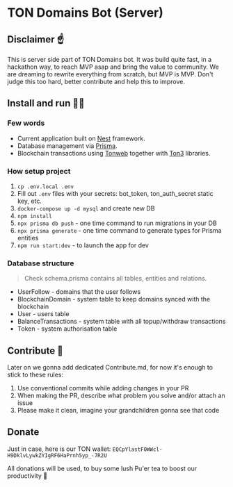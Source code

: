 # TON Domains Bot (Server)

## Disclaimer ☝️

This is server side part of TON Domains bot. It was build quite fast, in a hackathon way, to reach MVP asap and bring the value to community.
We are dreaming to rewrite everything from scratch, but MVP is MVP.
Don't judge this too hard, better contribute and help this to improve.

## Install and run 🏃‍♂️

### Few words

- Current application built on [Nest](https://github.com/nestjs/nest) framework.
- Database management via [Prisma](https://docs.nestjs.com/recipes/prisma).
- Blockchain transactions using [Tonweb](https://github.com/toncenter/tonweb) together with [Ton3](https://github.com/tonstack/ton3) libraries.

### How setup project

1. `cp .env.local .env`
2. Fill out `.env` files with your secrets: bot_token, ton_auth_secret static key, etc.
3. `docker-compose up -d mysql` and create new DB
4. `npm install`
5. `npx prisma db push` - one time command to run migrations in your DB
6. `npx prisma generate` - one time command to generate types for Prisma entities
7. `npm run start:dev` - to launch the app for dev

### Database structure

> Check schema.prisma contains all tables, entities and relations.

* UserFollow - domains that the user follows
* BlockchainDomain - system table to keep domains synced with the blockchain
* User - users table
* BalanceTransactions - system table with all topup/withdraw transactions
* Token - system authorisation table


## Contribute 🤝

Later on we gonna add dedicated Contribute.md, for now it's enough to stick to these rules:

1. Use conventional commits while adding changes in your PR
2. When making the PR, describe what problem you solve and/or attach an issue
3. Please make it clean, imagine your grandchildren gonna see that code

## Donate

Just in case, here is our TON wallet: `EQCpYlastF0WWcl-H9DklvLywkZYIgRF6HaPrnh5yp_-7R2U`

All donations will be used, to buy some lush Pu'er tea to boost our productivity 🍵